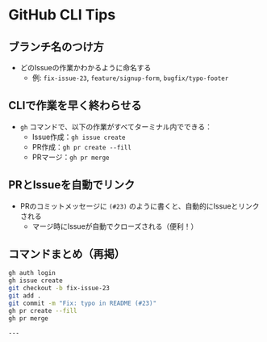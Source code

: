 # GitHub CLI Tips

## ブランチ名のつけ方
- どのIssueの作業かわかるように命名する
  - 例: `fix-issue-23`, `feature/signup-form`, `bugfix/typo-footer`

## CLIで作業を早く終わらせる
- `gh` コマンドで、以下の作業がすべてターミナル内でできる：
  - Issue作成：`gh issue create`
  - PR作成：`gh pr create --fill`
  - PRマージ：`gh pr merge`

## PRとIssueを自動でリンク
- PRのコミットメッセージに `(#23)` のように書くと、自動的にIssueとリンクされる
  - マージ時にIssueが自動でクローズされる（便利！）

## コマンドまとめ（再掲）
```bash
gh auth login
gh issue create
git checkout -b fix-issue-23
git add .
git commit -m "Fix: typo in README (#23)"
gh pr create --fill
gh pr merge

---
